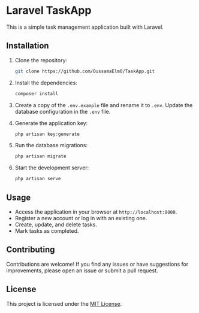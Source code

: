 # Laravel TaskApp

This is a simple task management application built with Laravel.

## Installation

1. Clone the repository:

   ```bash
   git clone https://github.com/OussamaElm0/TaskApp.git
   ```

2. Install the dependencies:

   ```bash
   composer install
   ```

3. Create a copy of the `.env.example` file and rename it to `.env`. Update the database configuration in the `.env` file.

4. Generate the application key:

   ```bash
   php artisan key:generate
   ```

5. Run the database migrations:

   ```bash
   php artisan migrate
   ```

6. Start the development server:

   ```bash
   php artisan serve
   ```

## Usage

- Access the application in your browser at `http://localhost:8000`.
- Register a new account or log in with an existing one.
- Create, update, and delete tasks.
- Mark tasks as completed.

## Contributing

Contributions are welcome! If you find any issues or have suggestions for improvements, please open an issue or submit a pull request.

## License

This project is licensed under the [MIT License](LICENSE).
